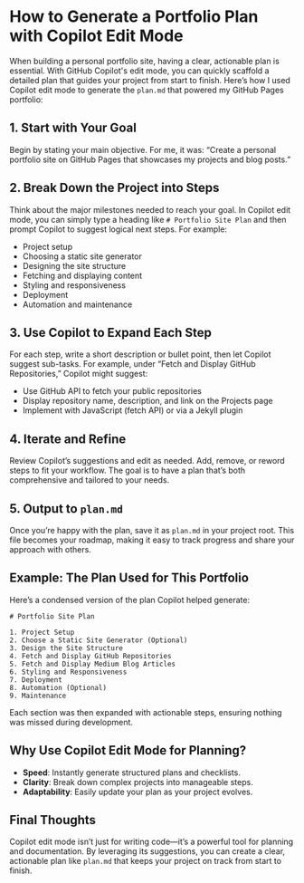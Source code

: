 # How to Generate a Portfolio Plan with Copilot Edit Mode

When building a personal portfolio site, having a clear, actionable plan is essential. With GitHub Copilot's edit mode, you can quickly scaffold a detailed plan that guides your project from start to finish. Here’s how I used Copilot edit mode to generate the `plan.md` that powered my GitHub Pages portfolio:

## 1. Start with Your Goal
Begin by stating your main objective. For me, it was: “Create a personal portfolio site on GitHub Pages that showcases my projects and blog posts.”

## 2. Break Down the Project into Steps
Think about the major milestones needed to reach your goal. In Copilot edit mode, you can simply type a heading like `# Portfolio Site Plan` and then prompt Copilot to suggest logical next steps. For example:
- Project setup
- Choosing a static site generator
- Designing the site structure
- Fetching and displaying content
- Styling and responsiveness
- Deployment
- Automation and maintenance

## 3. Use Copilot to Expand Each Step
For each step, write a short description or bullet point, then let Copilot suggest sub-tasks. For example, under “Fetch and Display GitHub Repositories,” Copilot might suggest:
- Use GitHub API to fetch your public repositories
- Display repository name, description, and link on the Projects page
- Implement with JavaScript (fetch API) or via a Jekyll plugin

## 4. Iterate and Refine
Review Copilot’s suggestions and edit as needed. Add, remove, or reword steps to fit your workflow. The goal is to have a plan that’s both comprehensive and tailored to your needs.

## 5. Output to `plan.md`
Once you’re happy with the plan, save it as `plan.md` in your project root. This file becomes your roadmap, making it easy to track progress and share your approach with others.

## Example: The Plan Used for This Portfolio
Here’s a condensed version of the plan Copilot helped generate:

```
# Portfolio Site Plan

1. Project Setup
2. Choose a Static Site Generator (Optional)
3. Design the Site Structure
4. Fetch and Display GitHub Repositories
5. Fetch and Display Medium Blog Articles
6. Styling and Responsiveness
7. Deployment
8. Automation (Optional)
9. Maintenance
```

Each section was then expanded with actionable steps, ensuring nothing was missed during development.

## Why Use Copilot Edit Mode for Planning?
- **Speed**: Instantly generate structured plans and checklists.
- **Clarity**: Break down complex projects into manageable steps.
- **Adaptability**: Easily update your plan as your project evolves.

## Final Thoughts
Copilot edit mode isn’t just for writing code—it’s a powerful tool for planning and documentation. By leveraging its suggestions, you can create a clear, actionable plan like `plan.md` that keeps your project on track from start to finish.
